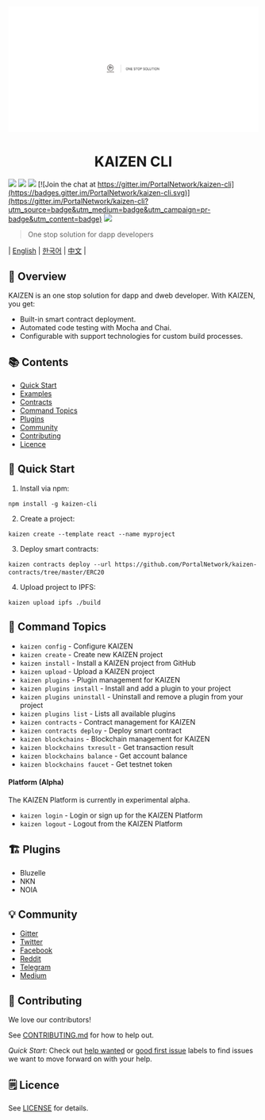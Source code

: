 <p align=center>
<img src="./assets/title.png">
</p>


<p align=center>
<h1 align=center>KAIZEN CLI</h1>
</p>

<a target="_blank" href="https://travis-ci.org/PortalNetwork/kaizen-cli" title="travis-ci"><img src="https://travis-ci.org/PortalNetwork/kaizen-cli.svg?branch=master"></a>
<a target="_blank" href="https://github.com/PortalNetwork/nifty-game/pulls" title="PRs Welcome"><img src="https://img.shields.io/badge/PRs-welcome-blue.svg"></a>
<a href="#"><img src="https://img.shields.io/hackage-deps/v/lens.svg"/></a>
[![Join the chat at https://gitter.im/PortalNetwork/kaizen-cli](https://badges.gitter.im/PortalNetwork/kaizen-cli.svg)](https://gitter.im/PortalNetwork/kaizen-cli?utm_source=badge&utm_medium=badge&utm_campaign=pr-badge&utm_content=badge)
<a target="_blank" href="#"><img src="https://img.shields.io/github/license/mashape/apistatus.svg"/></a>

> One stop solution for dapp developers

| [English](./README.md) | [한국어](./README_KR.md) | [中文](./README_ZH.md) |

## 🚀 Overview
KAIZEN is an one stop solution for dapp and dweb developer. With KAIZEN, you get:

- Built-in smart contract deployment.
- Automated code testing with Mocha and Chai.
- Configurable with support technologies for custom build processes.

## 📚 Contents
- [Quick Start](#quick-start)
- [Examples](https://github.com/PortalNetwork/kaizen-examples)
- [Contracts](https://github.com/PortalNetwork/kaizen-contracts)
- [Command Topics](#command-topics)
- [Plugins](#plugins)
- [Community](#community)
- [Contributing](#contributing)
- [Licence](#licence)

## <a name="quick-start"></a>🚀 Quick Start
1. Install via npm:
```
npm install -g kaizen-cli 
```

2. Create a project:
```
kaizen create --template react --name myproject
```

3. Deploy smart contracts:
```
kaizen contracts deploy --url https://github.com/PortalNetwork/kaizen-contracts/tree/master/ERC20
```

4. Upload project to IPFS:
```
kaizen upload ipfs ./build
```

## <a name="command-topics"></a>🔨 Command Topics

- `kaizen config` - Configure KAIZEN
- `kaizen create` - Create new KAIZEN project
- `kaizen install` - Install a KAIZEN project from GitHub
- `kaizen upload` - Upload a KAIZEN project
- `kaizen plugins` - Plugin management for KAIZEN 
- `kaizen plugins install` - Install and add a plugin to your project
- `kaizen plugins uninstall` - Uninstall and remove a plugin from your project 
- `kaizen plugins list` - Lists all available plugins
- `kaizen contracts` - Contract management for KAIZEN
- `kaizen contracts deploy` - Deploy smart contract
- `kaizen blockchains` - Blockchain management for KAIZEN
- `kaizen blockchains txresult` - Get transaction result
- `kaizen blockchains balance` - Get account balance
- `kaizen blockchains faucet` - Get testnet token

#### Platform (Alpha)
The KAIZEN Platform is currently in experimental alpha.
- `kaizen login` - Login or sign up for the KAIZEN Platform
- `kaizen logout` - Logout from the KAIZEN Platform

## <a name="plugins"></a>🏗 Plugins
- Bluzelle
- NKN
- NOIA

## <a name="community"></a>💡 Community
- [Gitter](https://gitter.im/PortalNetwork/kaizen-cli)
- [Twitter](https://twitter.com/itisportal)
- [Facebook](https://www.facebook.com/portalnetworkofficial)
- [Reddit](https://www.reddit.com/r/portalnetwork)
- [Telegram](https://t.me/portalnetworkofficial)
- [Medium](https://medium.com/portalnetworkofficial)

## <a name="contributing"></a>📣 Contributing
We love our contributors!  

See [CONTRIBUTING.md](./CONTRIBUTING.md) for how to help out.

*Quick Start*: Check out [help wanted](https://github.com/PortalNetwork/kaizen-cli/labels/help%20wanted) or [good first issue](https://github.com/PortalNetwork/kaizencli/labels/good%20first%20issue) labels to find issues we want to move forward on with your help.

## <a name="licence"></a>🗒 Licence
See [LICENSE](./LICENSE) for details.
